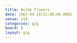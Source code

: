 ```yaml
---
title: Wilde Flowers
date: 1967-04-16T15:00:00.000Z
venue: v18
categories: gig
board: 8
layout: gig
---
```

